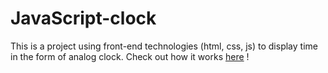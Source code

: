 # JavaScript-clock
This is a project using front-end technologies (html, css, js) to display time in the form of analog clock. 
Check out how it works 
[here](https://yanaholoborodko.github.io/JavaScript-clock/)
!
